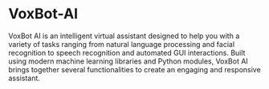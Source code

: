 # VoxBot-AI
VoxBot AI is an intelligent virtual assistant designed to help you with a variety of tasks ranging from natural language processing and facial recognition to speech recognition and automated GUI interactions. Built using modern machine learning libraries and Python modules, VoxBot AI brings together several functionalities to create an engaging and responsive assistant.
